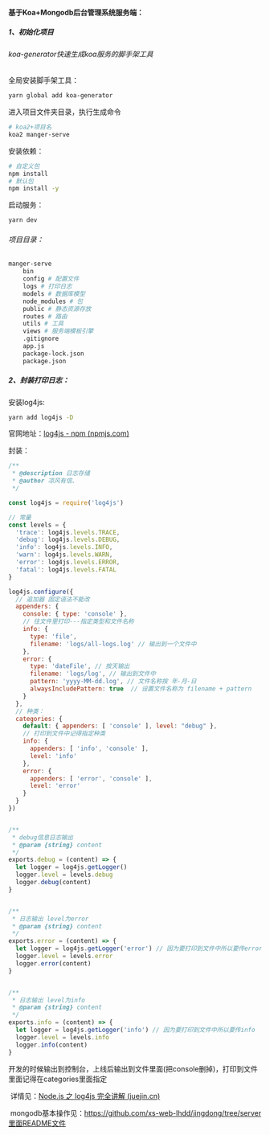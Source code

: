 #### 基于Koa+Mongodb后台管理系统服务端：



##### 1、初始化项目

###### koa-generator快速生成koa服务的脚手架工具

全局安装脚手架工具：

```bash
yarn global add koa-generator
```

进入项目文件夹目录，执行生成命令

```bash
# koa2+项目名
koa2 manger-serve
```

安装依赖：

```bash
# 自定义包
npm install
# 默认包
npm install -y
```

启动服务：

```bash
yarn dev
```

###### 项目目录：

```bash
manger-serve
	bin
	config # 配置文件
	logs # 打印日志
	models # 数据库模型
	node_modules # 包
	public # 静态资源存放
	routes # 路由
	utils # 工具
	views # 服务端模板引擎
	.gitignore
	app.js
	package-lock.json
	package.json
```

##### 2、封装打印日志：

安装log4js: 

```bash
yarn add log4js -D
```

官网地址：[log4js - npm (npmjs.com)](https://www.npmjs.com/package/log4js)

封装：

```js
/**
 * @description 日志存储
 * @author 凉风有信、
 */

const log4js = require('log4js')

// 常量
const levels = {
  'trace': log4js.levels.TRACE,
  'debug': log4js.levels.DEBUG,
  'info': log4js.levels.INFO,
  'warn': log4js.levels.WARN,
  'error': log4js.levels.ERROR,
  'fatal': log4js.levels.FATAL
}

log4js.configure({
  // 追加器 固定语法不能改
  appenders: {
    console: { type: 'console' },
    // 往文件里打印---指定类型和文件名称
    info: {
      type: 'file',
      filename: 'logs/all-logs.log' // 输出到一个文件中
    },
    error: {
      type: 'dateFile', // 按天输出
      filename: 'logs/log', // 输出到文件中
      pattern: 'yyyy-MM-dd.log', // 文件名称按 年-月-日
      alwaysIncludePattern: true  // 设置文件名称为 filename + pattern
    }
  },
  // 种类：
  categories: {
    default: { appenders: [ 'console' ], level: "debug" },
    // 打印到文件中记得指定种类
    info: {
      appenders: [ 'info', 'console' ],
      level: 'info'
    },
    error: {
      appenders: [ 'error', 'console' ],
      level: 'error'
    }
  }
})


/**
 * debug信息日志输出
 * @param {string} content 
 */
exports.debug = (content) => {
  let logger = log4js.getLogger()
  logger.level = levels.debug
  logger.debug(content)
}


/**
 * 日志输出 level为error
 * @param {string} content 
 */
exports.error = (content) => {
  let logger = log4js.getLogger('error') // 因为要打印到文件中所以要传error
  logger.level = levels.error
  logger.error(content)
}


/**
 * 日志输出 level为info
 * @param {string} content 
 */
exports.info = (content) => {
  let logger = log4js.getLogger('info') // 因为要打印到文件中所以要传info
  logger.level = levels.info
  logger.info(content)
}
```

​	开发的时候输出到控制台，上线后输出到文件里面(把console删掉)，打印到文件里面记得在categories里面指定

​	详情见：[Node.js 之 log4js 完全讲解 (juejin.cn)](https://juejin.cn/post/6844903442054381582)

​	mongodb基本操作见：https://github.com/xs-web-lhdd/jingdong/tree/server里面README文件



